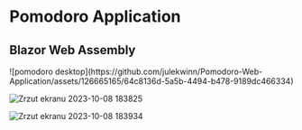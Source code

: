 <h1>Pomodoro Application</h1>
<h2>Blazor Web Assembly</h2>
![pomodoro desktop](https://github.com/julekwinn/Pomodoro-Web-Application/assets/126665165/64c8136d-5a5b-4494-b478-9189dc466334)

![Zrzut ekranu 2023-10-08 183825](https://github.com/julekwinn/Pomodoro-Web-Application/assets/126665165/2448ca32-cf57-44dc-9de9-afeddd098e4e)


![Zrzut ekranu 2023-10-08 183934](https://github.com/julekwinn/Pomodoro-Web-Application/assets/126665165/6dc2a65f-4187-4413-b8e8-c791f4c265ce)
